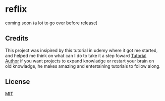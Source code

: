 # reflix

coming soon (a lot to go over before release)

## Credits
This project was insipired by this tutorial in udemy where it got me started, and helped me think on what can I do to take it a step foward
[Tutorial Author](https://www.udemy.com/user/reecekenney/)
if you want projects to expand knowladge or restart your brain on old knowladge, he makes amazing and entertaining tutorials to follow along.

## License

[MIT](https://choosealicense.com/licenses/mit)
